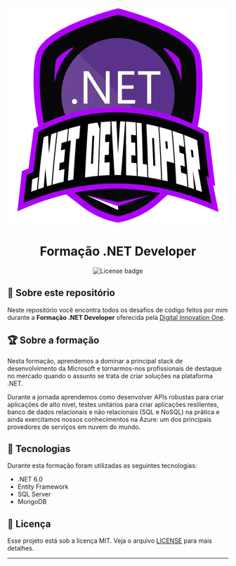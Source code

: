 <div align="center">

![Logo](/assets/images/169e3d0f-263a-4efb-86c5-244bdf1ce8d6.png)

# Formação .NET Developer

![License badge](https://img.shields.io/badge/license-MIT-%2304D361)

</div>

## :file_folder: Sobre este repositório

Neste repositório você encontra todos os desafios de código feitos por mim durante a **Formação .NET Developer** oferecida pela [Digital Innovation One](https://web.dio.me/track/formacao-dotnet-developer).

## :trophy: Sobre a formação

Nesta formação, aprendemos a dominar a principal stack de desenvolvimento da Microsoft e tornarmos-nos profissionais de destaque no mercado quando o assunto se trata de criar soluções na plataforma .NET.

Durante a jornada aprendemos como desenvolver APIs robustas para criar aplicações de alto nível, testes unitários para criar aplicações resilientes, banco de dados relacionais e não relacionais (SQL e NoSQL) na prática e ainda exercitamos nossos conhecimentos na Azure: um dos principais provedores de serviços em nuvem do mundo.

## :rocket: Tecnologias

Durante esta formação foram utilizadas as seguintes tecnologias:

- .NET 6.0
- Entity Framework
- SQL Server
- MongoDB

## :page_with_curl: Licença

Esse projeto está sob a licença MIT. Veja o arquivo [LICENSE](LICENSE.md) para mais detalhes.

---
